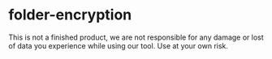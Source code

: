 # folder-encryption
This is not a finished product, we are not responsible for any damage or lost of data you experience while using our tool.  Use at your own risk.
